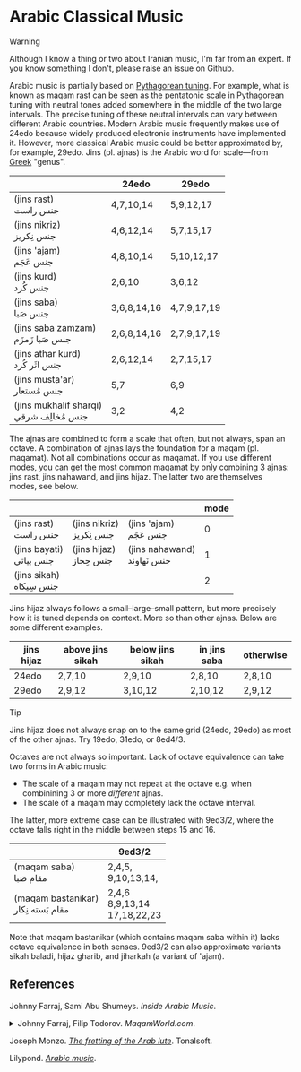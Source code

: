 # Arabic Classical Music

> [!warning]
> Although I know a thing or two about Iranian music, I'm far from an expert.
> If you know something I don't, please raise an issue on Github.

Arabic music is partially based on [Pythagorean tuning](pythagorean.md).
For example, what is known as maqam rast can be seen as the pentatonic scale in Pythagorean tuning with neutral tones added somewhere in the middle of the two large intervals.
The precise tuning of these neutral intervals can vary between different Arabic countries.
Modern Arabic music frequently makes use of 24edo because widely produced electronic instruments have implemented it.
However, more classical Arabic music could be better approximated by, for example, 29edo.
Jins (pl. ajnas) is the Arabic word for scale—from [Greek](greek.md) "genus".

|     |24edo|29edo|
|-----|-----|-----|
|(jins rast) <br /> جنس راست <!--x--> | 4,7,10,14 | 5,9,12,17 |
|(jins nikriz) <br /> جنس نِكريز <!--x--> | 4,6,12,14 | 5,7,15,17 |
| (jins 'ajam) <br /> جنس عَجَم <!--x--> | 4,8,10,14 | 5,10,12,17 |
|(jins kurd) <br /> جنس كُرد <!--x--> | 2,6,10 | 3,6,12 |
|(jins saba) <br /> جنس صَبا <!--x--> | 3,6,8,14,16 | 4,7,9,17,19 |
|(jins saba zamzam) <br /> جنس صَبا زَمزَم <!--x--> | 2,6,8,14,16 | 2,7,9,17,19 |
|(jins athar kurd) <br /> جنس اثَر كُرد <!--x--> | 2,6,12,14 | 2,7,15,17 | 
|(jins musta'ar) <br /> جنس مُستعار <!--x--> | 5,7 | 6,9 |
|(jins mukhalif sharqi) <br /> جنس مُخالِف شرقي <!--x--> | 3,2 | 4,2 |

The ajnas are combined to form a scale that often, but not always, span an octave.
A combination of ajnas lays the foundation for a maqam (pl. maqamat).
Not all combinations occur as maqamat.
If you use different modes, you can get the most common maqamat by only combining 3 ajnas:
jins rast, jins nahawand, and jins hijaz.
The latter two are themselves modes, see below.

|     |      |     |mode|
|-----|------|-----|----|
|(jins rast) <br /> جنس راست <!--x-->| (jins nikriz) <br /> جنس نِكريز <!--x-->| (jins 'ajam) <br /> جنس عَجَم <!--x-->| 0|
|(jins bayati) <br /> جنس بياتي <!--x--> | (jins hijaz) <br /> جنس حِجاز <!--x--> | (jins nahawand) <br /> جنس نَهاوند <!--x--> | 1|
|(jins sikah) <br /> جنس سِيكاه <!--x--> | | | 2 |

Jins hijaz always follows a small–large–small pattern, but more precisely how it is tuned depends on context.
More so than other ajnas.
Below are some different examples.

|jins hijaz |above jins sikah|below jins sikah|in jins saba |otherwise|
|-----|-----------|-----------|--------|---------|
|24edo|2,7,10 | 2,9,10 | 2,8,10 | 2,8,10|
|29edo|2,9,12 | 3,10,12 |2,10,12 | 2,9,12|

> [!tip]
> Jins hijaz does not always snap on to the same grid (24edo, 29edo) as most of the other ajnas. Try 19edo, 31edo, or 8ed4/3.

Octaves are not always so important.
Lack of octave equivalence can take two forms in Arabic music:

- The scale of a maqam may not repeat at the octave e.g. when combinining 3 or more *different* ajnas.
- The scale of a maqam may completely lack the octave interval.

The latter, more extreme case can be illustrated with 9ed3/2, where the octave falls right in the middle between steps 15 and 16.

|    |9ed3/2|
|----|------|
|(maqam saba) <br /> مقام صَبا <!--x--> | 2,4,5, <br /> 9,10,13,14, |
|(maqam bastanikar)  <br /> مقام بَسته نِكار <!--x--> | 2,4,6 <br /> 8,9,13,14 <br /> 17,18,22,23 |

Note that maqam bastanikar (which contains maqam saba within it) lacks octave equivalence in both senses.
9ed3/2 can also approximate variants sikah baladi, hijaz gharib, and jiharkah (a variant of 'ajam).

## References
Johnny Farraj, Sami Abu Shumeys. *Inside Arabic Music*.

<details>
<summary>
Johnny Farraj, Filip Todorov. <i>MaqamWorld.com</i>.
</summary>

- *[The Jins](https://web.archive.org/web/20241118194734/https://www.maqamworld.com/en/jins.php)*
- *[Jins 'Ajam](https://web.archive.org/web/20241112054346/https://www.maqamworld.com/en/jins/ajam.php)*
- *[Jins 'Ajam Murassa'](https://web.archive.org/web/20241117041645/https://www.maqamworld.com/en/jins/ajam_murassaa.php)*
- *[Jins Athar Kurd](https://web.archive.org/web/20241120034104/https://www.maqamworld.com/en/jins/athar_kurd.php)*
- *[Jins Bayati](https://web.archive.org/web/20241118063426/https://www.maqamworld.com/en/jins/bayati.php)*
- *[Jins Hijaz](https://web.archive.org/web/20241117045207/https://www.maqamworld.com/en/jins/hijaz.php)*
- *[Jins Hijaz Murassa'](https://web.archive.org/web/20230823104936/http://maqamworld.com/en/jins/hijaz_murassaa.php)*
- *[Hijazkar](https://web.archive.org/web/20230823104937/http://maqamworld.com/en/jins/hijazkar.php)*
- *[Jins Jiharkah](https://web.archive.org/web/20230823104952/http://maqamworld.com/en/jins/jiharkah.php)*
- *[Jins Kurd](https://web.archive.org/web/20230823104938/http://maqamworld.com/en/jins/kurd.php)*
- *[Jins Lami](https://web.archive.org/web/20230824012642/http://maqamworld.com/en/jins/lami.php)*
- *[Jins Mukhalif Sharqi](https://web.archive.org/web/20230823104957/http://maqamworld.com/en/jins/mukhalif_sharqi.php)*
- *[Jins Musta'ar](https://web.archive.org/web/20230823104936/http://maqamworld.com/en/jins/mustaar.php)*
- *[Jins Nahawand](https://web.archive.org/web/20230823104937/http://maqamworld.com/en/jins/nahawand.php)*
- *[Jins Nahawand Murassa'](https://web.archive.org/web/20230823104936/http://maqamworld.com/en/jins/nahawand_murassaa.php)*
- *[Jins Nikriz](https://web.archive.org/web/20230823104936/http://maqamworld.com/en/jins/nikriz.php)*
- *[Jins Rast](https://web.archive.org/web/20230824012642/http://maqamworld.com/en/jins/rast.php)*
- *[Jins Saba](https://web.archive.org/web/20230823104936/http://maqamworld.com/en/jins/saba.php)*
- *[Jins Saba Dalanshin](https://web.archive.org/web/20230823104936/http://maqamworld.com/en/jins/saba_dalanshin.php)*
- *[Jins Saba Zamzam](https://web.archive.org/web/20230823104937/http://maqamworld.com/en/jins/saba_zamzam.php)*
- *[Jins Sazkar](https://web.archive.org/web/20230823104937/http://maqamworld.com/en/jins/sazkar.php)*
- *[Jins Sikah](https://web.archive.org/web/20230823104954/http://maqamworld.com/en/jins/sikah.php)*
- *[Jins Sikah Baladi](https://web.archive.org/web/20230824012642/http://maqamworld.com/en/jins/sikah_baladi.php)*
- *[Jins Upper 'Ajam](https://web.archive.org/web/20230823104937/http://maqamworld.com/en/jins/upper_ajam.php)*
- *[Jins Upper Rast](https://web.archive.org/web/20230823104936/http://maqamworld.com/en/jins/upper_rast.php)

</details>


Joseph Monzo.
*[The fretting of the Arab lute](https://web.archive.org/web/2/http://www.tonalsoft.com/monzo/arablute/arablute.aspx)*.
Tonalsoft.

Lilypond. *[Arabic music](https://web.archive.org/web/20250130171759/https://lilypond.org/doc/v2.23/Documentation/notation/arabic-music)*.
